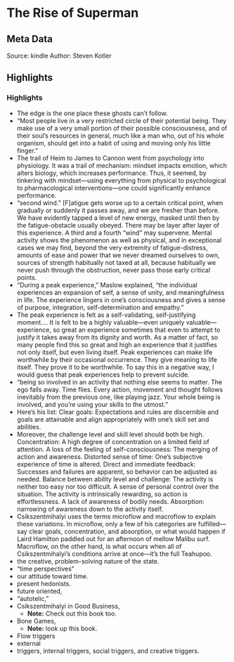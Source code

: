 # The Rise of Superman

## Meta Data

Source:  kindle 
Author: Steven Kotler

## Highlights

### Highlights

- The edge is the one place these ghosts can’t follow.
- “Most people live in a very restricted circle of their potential being. They make use of a very small portion of their possible consciousness, and of their soul’s resources in general, much like a man who, out of his whole organism, should get into a habit of using and moving only his little finger.”
- The trail of Heim to James to Cannon went from psychology into physiology. It was a trail of mechanism: mindset impacts emotion, which alters biology, which increases performance. Thus, it seemed, by tinkering with mindset—using everything from physical to psychological to pharmacological interventions—one could significantly enhance performance.
- “second wind.” [F]atigue gets worse up to a certain critical point, when gradually or suddenly it passes away, and we are fresher than before. We have evidently tapped a level of new energy, masked until then by the fatigue-obstacle usually obeyed. There may be layer after layer of this experience. A third and a fourth “wind” may supervene. Mental activity shows the phenomenon as well as physical, and in exceptional cases we may find, beyond the very extremity of fatigue-distress, amounts of ease and power that we never dreamed ourselves to own, sources of strength habitually not taxed at all, because habitually we never push through the obstruction, never pass those early critical points.
- “During a peak experience,” Maslow explained, “the individual experiences an expansion of self, a sense of unity, and meaningfulness in life. The experience lingers in one’s consciousness and gives a sense of purpose, integration, self-determination and empathy.”
- The peak experience is felt as a self-validating, self-justifying moment.… It is felt to be a highly valuable—even uniquely valuable—experience, so great an experience sometimes that even to attempt to justify it takes away from its dignity and worth. As a matter of fact, so many people find this so great and high an experience that it justifies not only itself, but even living itself. Peak experiences can make life worthwhile by their occasional occurrence. They give meaning to life itself. They prove it to be worthwhile. To say this in a negative way, I would guess that peak experiences help to prevent suicide.
- “being so involved in an activity that nothing else seems to matter. The ego falls away. Time flies. Every action, movement and thought follows inevitably from the previous one, like playing jazz. Your whole being is involved, and you’re using your skills to the utmost.”
- Here’s his list: Clear goals: Expectations and rules are discernible and goals are attainable and align appropriately with one’s skill set and abilities.
- Moreover, the challenge level and skill level should both be high. Concentration: A high degree of concentration on a limited field of attention. A loss of the feeling of self-consciousness: The merging of action and awareness. Distorted sense of time: One’s subjective experience of time is altered. Direct and immediate feedback: Successes and failures are apparent, so behavior can be adjusted as needed. Balance between ability level and challenge: The activity is neither too easy nor too difficult. A sense of personal control over the situation. The activity is intrinsically rewarding, so action is effortlessness. A lack of awareness of bodily needs. Absorption: narrowing of awareness down to the activity itself.
- Csikszentmihalyi uses the terms microflow and macroflow to explain these variations. In microflow, only a few of his categories are fulfilled—say clear goals, concentration, and absorption, or what would happen if Laird Hamilton paddled out for an afternoon of mellow Malibu surf. Macroflow, on the other hand, is what occurs when all of Csikszentmihalyi’s conditions arrive at once—it’s the full Teahupoo.
- the creative, problem-solving nature of the state.
- “time perspectives”
- our attitude toward time.
- present hedonists.
- future oriented,
- “autotelic,”
- Csikszentmihalyi in Good Business,
    - **Note:** Check out this book too.
- Bone Games,
    - **Note:** look up this book.
- Flow triggers
- external
- triggers, internal triggers, social triggers, and creative triggers.
